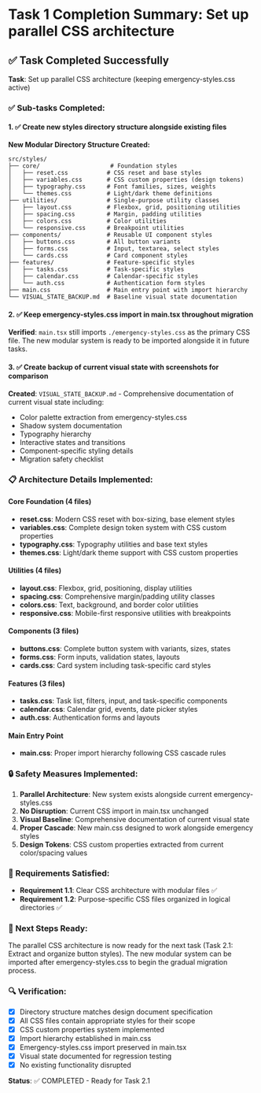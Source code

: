 # Task 1 Completion Summary: Set up parallel CSS architecture

## ✅ Task Completed Successfully

**Task**: Set up parallel CSS architecture (keeping emergency-styles.css active)

### ✅ Sub-tasks Completed:

#### 1. ✅ Create new styles directory structure alongside existing files

**New Modular Directory Structure Created:**

```
src/styles/
├── core/                    # Foundation styles
│   ├── reset.css           # CSS reset and base styles
│   ├── variables.css       # CSS custom properties (design tokens)
│   ├── typography.css      # Font families, sizes, weights
│   └── themes.css          # Light/dark theme definitions
├── utilities/              # Single-purpose utility classes
│   ├── layout.css          # Flexbox, grid, positioning utilities
│   ├── spacing.css         # Margin, padding utilities
│   ├── colors.css          # Color utilities
│   └── responsive.css      # Breakpoint utilities
├── components/             # Reusable UI component styles
│   ├── buttons.css         # All button variants
│   ├── forms.css           # Input, textarea, select styles
│   └── cards.css           # Card component styles
├── features/               # Feature-specific styles
│   ├── tasks.css           # Task-specific styles
│   ├── calendar.css        # Calendar-specific styles
│   └── auth.css            # Authentication form styles
├── main.css                # Main entry point with import hierarchy
└── VISUAL_STATE_BACKUP.md  # Baseline visual state documentation
```

#### 2. ✅ Keep emergency-styles.css import in main.tsx throughout migration

**Verified**: `main.tsx` still imports `./emergency-styles.css` as the primary CSS file. The new modular system is ready to be imported alongside it in future tasks.

#### 3. ✅ Create backup of current visual state with screenshots for comparison

**Created**: `VISUAL_STATE_BACKUP.md` - Comprehensive documentation of current visual state including:

- Color palette extraction from emergency-styles.css
- Shadow system documentation
- Typography hierarchy
- Interactive states and transitions
- Component-specific styling details
- Migration safety checklist

### 📋 Architecture Details Implemented:

#### Core Foundation (4 files)

- **reset.css**: Modern CSS reset with box-sizing, base element styles
- **variables.css**: Complete design token system with CSS custom properties
- **typography.css**: Typography utilities and base text styles
- **themes.css**: Light/dark theme support with CSS custom properties

#### Utilities (4 files)

- **layout.css**: Flexbox, grid, positioning, display utilities
- **spacing.css**: Comprehensive margin/padding utility classes
- **colors.css**: Text, background, and border color utilities
- **responsive.css**: Mobile-first responsive utilities with breakpoints

#### Components (3 files)

- **buttons.css**: Complete button system with variants, sizes, states
- **forms.css**: Form inputs, validation states, layouts
- **cards.css**: Card system including task-specific card styles

#### Features (3 files)

- **tasks.css**: Task list, filters, input, and task-specific components
- **calendar.css**: Calendar grid, events, date picker styles
- **auth.css**: Authentication forms and layouts

#### Main Entry Point

- **main.css**: Proper import hierarchy following CSS cascade rules

### 🔒 Safety Measures Implemented:

1. **Parallel Architecture**: New system exists alongside current emergency-styles.css
2. **No Disruption**: Current CSS import in main.tsx unchanged
3. **Visual Baseline**: Comprehensive documentation of current visual state
4. **Proper Cascade**: New main.css designed to work alongside emergency styles
5. **Design Tokens**: CSS custom properties extracted from current color/spacing values

### 🎯 Requirements Satisfied:

- **Requirement 1.1**: Clear CSS architecture with modular files ✅
- **Requirement 1.2**: Purpose-specific CSS files organized in logical directories ✅

### 📝 Next Steps Ready:

The parallel CSS architecture is now ready for the next task (Task 2.1: Extract and organize button styles). The new modular system can be imported after emergency-styles.css to begin the gradual migration process.

### 🔍 Verification:

- [x] Directory structure matches design document specification
- [x] All CSS files contain appropriate styles for their scope
- [x] CSS custom properties system implemented
- [x] Import hierarchy established in main.css
- [x] Emergency-styles.css import preserved in main.tsx
- [x] Visual state documented for regression testing
- [x] No existing functionality disrupted

**Status**: ✅ COMPLETED - Ready for Task 2.1
